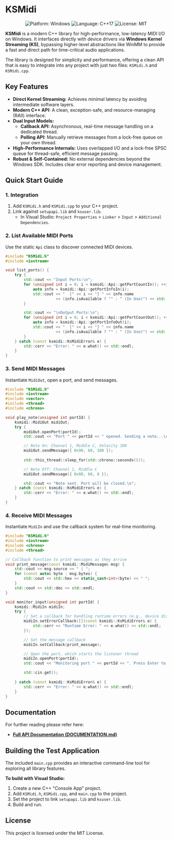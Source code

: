 # KSMidi

<p align="center">
  <img src="https://img.shields.io/badge/platform-Windows-0078D6?style=for-the-badge" alt="Platform: Windows">
  <img src="https://img.shields.io/badge/language-C++17-9B4F96?style=for-the-badge" alt="Language: C++17">
  <img src="https://img.shields.io/badge/license-MIT-green?style=for-the-badge" alt="License: MIT">
</p>

**KSMidi** is a modern C++ library for high-performance, low-latency MIDI I/O on Windows. It interfaces directly with device drivers via **Windows Kernel Streaming (KS)**, bypassing higher-level abstractions like WinMM to provide a fast and direct path for time-critical audio applications.

The library is designed for simplicity and performance, offering a clean API that is easy to integrate into any project with just two files: `KSMidi.h` and `KSMidi.cpp`.

## Key Features

*   **Direct Kernel Streaming:** Achieves minimal latency by avoiding intermediate software layers.
*   **Modern C++ API:** A clean, exception-safe, and resource-managing (RAII) interface.
*   **Dual Input Models:**
    *   **Callback API:** Asynchronous, real-time message handling on a dedicated thread.
    *   **Polling API:** Manually retrieve messages from a lock-free queue on your own thread.
*   **High-Performance Internals:** Uses overlapped I/O and a lock-free SPSC queue for thread-safe, efficient message passing.
*   **Robust & Self-Contained:** No external dependencies beyond the Windows SDK. Includes clear error reporting and device management.

## Quick Start Guide

### 1. Integration

1.  Add `KSMidi.h` and `KSMidi.cpp` to your C++ project.
2.  Link against `setupapi.lib` and `ksuser.lib`.
    *   In Visual Studio: `Project Properties` > `Linker` > `Input` > `Additional Dependencies`.

### 2. List Available MIDI Ports

Use the static `Api` class to discover connected MIDI devices.

```cpp
#include "KSMidi.h"
#include <iostream>

void list_ports() {
    try {
        std::cout << "Input Ports:\n";
        for (unsigned int i = 0; i < ksmidi::Api::getPortCountIn(); ++i) {
            auto info = ksmidi::Api::getPortInfoIn(i);
            std::cout << "  [" << i << "] " << info.name 
                      << (info.isAvailable ? "" : " (In Use)") << std::endl;
        }

        std::cout << "\nOutput Ports:\n";
        for (unsigned int i = 0; i < ksmidi::Api::getPortCountOut(); ++i) {
            auto info = ksmidi::Api::getPortInfoOut(i);
            std::cout << "  [" << i << "] " << info.name
                      << (info.isAvailable ? "" : " (In Use)") << std::endl;
        }
    } catch (const ksmidi::KsMidiError& e) {
        std::cerr << "Error: " << e.what() << std::endl;
    }
}
```

### 3. Send MIDI Messages

Instantiate `MidiOut`, open a port, and send messages.

```cpp
#include "KSMidi.h"
#include <iostream>
#include <vector>
#include <thread>
#include <chrono>

void play_note(unsigned int portId) {
    ksmidi::MidiOut midiOut;
    try {
        midiOut.openPort(portId);
        std::cout << "Port " << portId << " opened. Sending a note...\n";

        // Note On: Channel 1, Middle C, Velocity 100
        midiOut.sendMessage({ 0x90, 60, 100 });
        
        std::this_thread::sleep_for(std::chrono::seconds(1));

        // Note Off: Channel 1, Middle C
        midiOut.sendMessage({ 0x80, 60, 0 });

        std::cout << "Note sent. Port will be closed.\n";
    } catch (const ksmidi::KsMidiError& e) {
        std::cerr << "Error: " << e.what() << std::endl;
    }
}
```

### 4. Receive MIDI Messages

Instantiate `MidiIn` and use the callback system for real-time monitoring.

```cpp
#include "KSMidi.h"
#include <iostream>
#include <chrono>
#include <thread>

// Callback function to print messages as they arrive
void print_message(const ksmidi::MidiMessage& msg) {
    std::cout << msg.source << " | ";
    for (const auto& byte : msg.bytes) {
        std::cout << std::hex << static_cast<int>(byte) << " ";
    }
    std::cout << std::dec << std::endl;
}

void monitor_input(unsigned int portId) {
    ksmidi::MidiIn midiIn;
    try {
        // Set a callback for handling runtime errors (e.g., device disconnect)
        midiIn.setErrorCallback([](const ksmidi::KsMidiError& e) {
            std::cerr << "Runtime Error: " << e.what() << std::endl;
        });

        // Set the message callback
        midiIn.setCallback(print_message);

        // Open the port, which starts the listener thread
        midiIn.openPort(portId);
        std::cout << "Monitoring port " << portId << ". Press Enter to stop.\n";

        std::cin.get();
        
    } catch (const ksmidi::KsMidiError& e) {
        std::cerr << "Error: " << e.what() << std::endl;
    }
}
```

## Documentation

For further reading please refer here:

*   **[Full API Documentation (DOCUMENTATION.md)](DOCUMENTATION.md)**


## Building the Test Application

The included `main.cpp` provides an interactive command-line tool for exploring all library features.

**To build with Visual Studio:**
1.  Create a new C++ "Console App" project.
2.  Add `KSMidi.h`, `KSMidi.cpp`, and `main.cpp` to the project.
3.  Set the project to link `setupapi.lib` and `ksuser.lib`.
4.  Build and run.

## License

This project is licensed under the MIT License.


